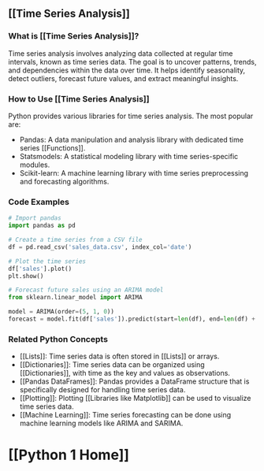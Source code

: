 ## [[Time Series Analysis]]

### What is [[Time Series Analysis]]?
Time series analysis involves analyzing data collected at regular time intervals, known as time series data. The goal is to uncover patterns, trends, and dependencies within the data over time. It helps identify seasonality, detect outliers, forecast future values, and extract meaningful insights.

### How to Use [[Time Series Analysis]]
Python provides various libraries for time series analysis. The most popular are:
- Pandas: A data manipulation and analysis library with dedicated time series [[Functions]].
- Statsmodels: A statistical modeling library with time series-specific modules.
- Scikit-learn: A machine learning library with time series preprocessing and forecasting algorithms.

### Code Examples
```python
# Import pandas
import pandas as pd

# Create a time series from a CSV file
df = pd.read_csv('sales_data.csv', index_col='date')

# Plot the time series
df['sales'].plot()
plt.show()

# Forecast future sales using an ARIMA model
from sklearn.linear_model import ARIMA

model = ARIMA(order=(5, 1, 0))
forecast = model.fit(df['sales']).predict(start=len(df), end=len(df) + 12)
```

### Related Python Concepts

- [[Lists]]: Time series data is often stored in [[Lists]] or arrays.
- [[Dictionaries]]: Time series data can be organized using [[Dictionaries]], with time as the key and values as observations.
- [[Pandas DataFrames]]: Pandas provides a DataFrame structure that is specifically designed for handling time series data.
- [[Plotting]]: Plotting [[Libraries like Matplotlib]] can be used to visualize time series data.
- [[Machine Learning]]: Time series forecasting can be done using machine learning models like ARIMA and SARIMA.
# [[Python 1 Home]]